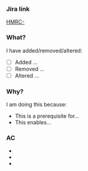 ### Jira link

[HMRC-<TODO>](https://transformuk.atlassian.net/browse/HMRC-<TODO>)

### What?

I have added/removed/altered:

- [ ] Added ...
- [ ] Removed ...
- [ ] Altered ...

### Why?

I am doing this because:

- This is a prerequisite for...
- This enables...

### AC

-
-
-
